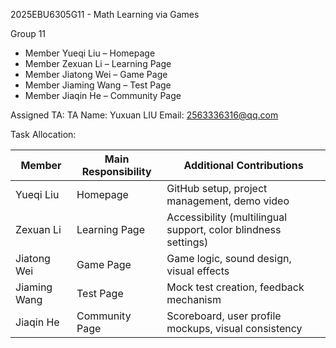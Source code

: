 2025EBU6305G11 - Math Learning via Games

Group 11

- Member Yueqi Liu – Homepage
- Member Zexuan Li – Learning Page
- Member Jiatong Wei – Game Page
- Member Jiaming Wang – Test Page
- Member Jiaqin He – Community Page

Assigned TA:
TA Name:  Yuxuan LIU
Email:   2563336316@qq.com


Task Allocation:

| Member | Main Responsibility | Additional Contributions |
|--------|----------------------|----------------------------|
| Yueqi Liu| Homepage | GitHub setup, project management, demo video |
| Zexuan Li | Learning Page | Accessibility (multilingual support, color blindness settings) |
| Jiatong Wei | Game Page | Game logic, sound design, visual effects |
| Jiaming Wang | Test Page | Mock test creation, feedback mechanism |
| Jiaqin He | Community Page | Scoreboard, user profile mockups, visual consistency |




